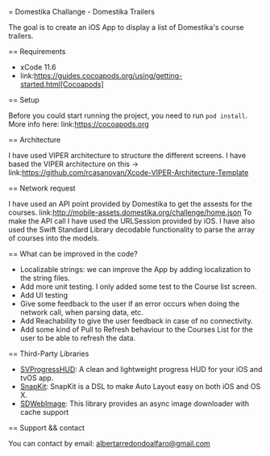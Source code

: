 = Domestika Challange - Domestika Trailers

The goal is to create an iOS App to display a list of Domestika's course trailers.


== Requirements

* xCode 11.6
* link:https://guides.cocoapods.org/using/getting-started.html[Cocoapods]


== Setup

Before you could start running the project, you need to run `pod install`.
More info here: link:https://cocoapods.org


== Architecture

I have used VIPER architecture to structure the different screens. I have based the VIPER architecture on this -> link:https://github.com/rcasanovan/Xcode-VIPER-Architecture-Template


== Network request

I have used an API point provided by Domestika to get the assests for the courses. link:http://mobile-assets.domestika.org/challenge/home.json
To make the API call I have used the URLSession provided by iOS. I have also used the Swift Standard Library decodable functionality to parse the array of courses into the models.


== What can be improved in the code?

 * Localizable strings: we can improve the App by adding localization to the string files.
 * Add more unit testing. I only added some test to the Course list screen.
 * Add UI testing
 * Give some feedback to the user if an error occurs when doing the network call, when parsing data, etc.
 * Add Reachability to give the user feedback in case of no connectivity.
 * Add some kind of Pull to Refresh behaviour to the Courses List for the user to be able to refresh the data.


== Third-Party Libraries

* [SVProgressHUD](https://github.com/SVProgressHUD/SVProgressHUD): A clean and lightweight progress HUD for your iOS and tvOS app.
* [SnapKit](https://github.com/SnapKit/SnapKit): SnapKit is a DSL to make Auto Layout easy on both iOS and OS X.
* [SDWebImage](https://github.com/SDWebImage/SDWebImage): This library provides an async image downloader with cache support


== Support && contact

You can contact by email: albertarredondoalfaro@gmail.com